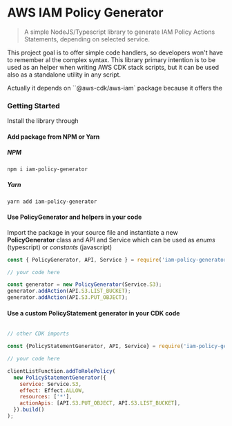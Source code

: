 # AWS IAM Policy Generator

> A simple NodeJS/Typescript library to generate IAM Policy Actions Statements, depending on selected service.

This project goal is to offer simple code handlers, so developers won't have to remember al the complex syntax. This library primary intention is to be used as an helper when writing AWS CDK stack scripts, but it can be used also as a standalone utility in any script.

Actually it depends on ``@aws-cdk/aws-iam` package because it offers the

### Getting Started 
Install the library through 

#### Add package from NPM or Yarn

##### NPM

```bash
npm i iam-policy-generator
```

##### Yarn

```bash
yarn add iam-policy-generator
```

#### Use PolicyGenerator and helpers in your code
Import the package in your source file and instantiate a new **PolicyGenerator** class and API and Service which can be used as _enums_ (typescript) or _constants_ (javascript)

```javascript
const { PolicyGenerator, API, Service } = require('iam-policy-generator');

// your code here

const generator = new PolicyGenerator(Service.S3);
generator.addAction(API.S3.LIST_BUCKET);
generator.addAction(API.S3.PUT_OBJECT);

```

#### Use a custom PolicyStatement generator in your CDK code

```javascript

// other CDK imports

const {PolicyStatementGenerator, API, Service} = require('iam-policy-generator');

// your code here

clientListFunction.addToRolePolicy(
  new PolicyStatementGenerator({
    service: Service.S3,
    effect: Effect.ALLOW,
    resources: ['*'],
    actionApis: [API.S3.PUT_OBJECT, API.S3.LIST_BUCKET],
  }).build()
);

```